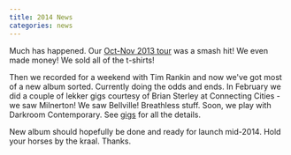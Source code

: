 ```yaml
---
title: 2014 News
categories: news
---
```


Much has happened. Our <a href="{{ site.baseurl }}{% link _shows/2013_oct_nov.md %}">Oct-Nov 2013 tour</a> was a smash hit! We even made money! We sold all of the t-shirts!

Then we recorded for a weekend with Tim Rankin and now we've got most of a new album sorted. Currently doing the odds and ends. In February we did a couple of lekker gigs courtesy of Brian Sterley at Connecting Cities - we saw Milnerton! We saw Bellville! Breathless stuff. Soon, we play with Darkroom Contemporary. See <a href="{{ site.baseurl }}{% link _pages/shows.md %}">gigs</a> for all the details.

New album should hopefully be done and ready for launch mid-2014. Hold your horses by the kraal. Thanks.
